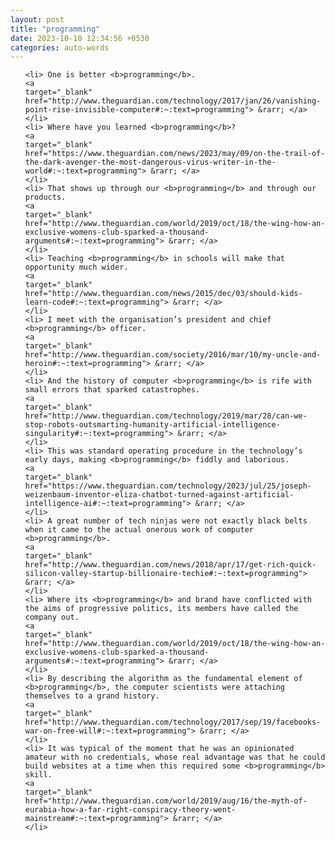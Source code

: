 ```yaml
---
layout: post
title: "programming"
date: 2023-10-10 12:34:56 +0530
categories: auto-words
---
```

<ol>

    <li> One is better <b>programming</b>.
    <a 
    target="_blank" 
    href="http://www.theguardian.com/technology/2017/jan/26/vanishing-point-rise-invisible-computer#:~:text=programming"> &rarr; </a>
    </li>
    <li> Where have you learned <b>programming</b>?
    <a 
    target="_blank" 
    href="https://www.theguardian.com/news/2023/may/09/on-the-trail-of-the-dark-avenger-the-most-dangerous-virus-writer-in-the-world#:~:text=programming"> &rarr; </a>
    </li>
    <li> That shows up through our <b>programming</b> and through our products.
    <a 
    target="_blank" 
    href="http://www.theguardian.com/world/2019/oct/18/the-wing-how-an-exclusive-womens-club-sparked-a-thousand-arguments#:~:text=programming"> &rarr; </a>
    </li>
    <li> Teaching <b>programming</b> in schools will make that opportunity much wider.
    <a 
    target="_blank" 
    href="http://www.theguardian.com/news/2015/dec/03/should-kids-learn-code#:~:text=programming"> &rarr; </a>
    </li>
    <li> I meet with the organisation’s president and chief <b>programming</b> officer.
    <a 
    target="_blank" 
    href="http://www.theguardian.com/society/2016/mar/10/my-uncle-and-heroin#:~:text=programming"> &rarr; </a>
    </li>
    <li> And the history of computer <b>programming</b> is rife with small errors that sparked catastrophes.
    <a 
    target="_blank" 
    href="http://www.theguardian.com/technology/2019/mar/28/can-we-stop-robots-outsmarting-humanity-artificial-intelligence-singularity#:~:text=programming"> &rarr; </a>
    </li>
    <li> This was standard operating procedure in the technology’s early days, making <b>programming</b> fiddly and laborious.
    <a 
    target="_blank" 
    href="https://www.theguardian.com/technology/2023/jul/25/joseph-weizenbaum-inventor-eliza-chatbot-turned-against-artificial-intelligence-ai#:~:text=programming"> &rarr; </a>
    </li>
    <li> A great number of tech ninjas were not exactly black belts when it came to the actual onerous work of computer <b>programming</b>.
    <a 
    target="_blank" 
    href="http://www.theguardian.com/news/2018/apr/17/get-rich-quick-silicon-valley-startup-billionaire-techie#:~:text=programming"> &rarr; </a>
    </li>
    <li> Where its <b>programming</b> and brand have conflicted with the aims of progressive politics, its members have called the company out.
    <a 
    target="_blank" 
    href="http://www.theguardian.com/world/2019/oct/18/the-wing-how-an-exclusive-womens-club-sparked-a-thousand-arguments#:~:text=programming"> &rarr; </a>
    </li>
    <li> By describing the algorithm as the fundamental element of <b>programming</b>, the computer scientists were attaching themselves to a grand history.
    <a 
    target="_blank" 
    href="http://www.theguardian.com/technology/2017/sep/19/facebooks-war-on-free-will#:~:text=programming"> &rarr; </a>
    </li>
    <li> It was typical of the moment that he was an opinionated amateur with no credentials, whose real advantage was that he could build websites at a time when this required some <b>programming</b> skill.
    <a 
    target="_blank" 
    href="http://www.theguardian.com/world/2019/aug/16/the-myth-of-eurabia-how-a-far-right-conspiracy-theory-went-mainstream#:~:text=programming"> &rarr; </a>
    </li>
